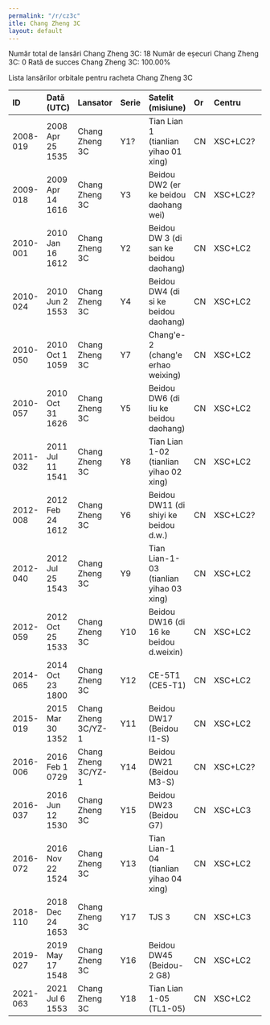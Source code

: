 ```yaml
---
permalink: "/r/cz3c"
itle: Chang Zheng 3C
layout: default
---
```


Număr total de lansări Chang Zheng 3C: 18
Număr de eșecuri Chang Zheng 3C: 0
Rată de succes Chang Zheng 3C: 100.00%

Lista lansărilor orbitale pentru racheta Chang Zheng 3C


| ID       | Dată (UTC)       | Lansator            | Serie   | Satelit (misiune)                       | Or   | Centru   | R   |
|:---------|:-----------------|:--------------------|:--------|:----------------------------------------|:-----|:---------|:----|
| 2008-019 | 2008 Apr 25 1535 | Chang Zheng 3C      | Y1?     | Tian Lian 1 (tianlian yihao 01 xing)    | CN   | XSC+LC2? | S   |
| 2009-018 | 2009 Apr 14 1616 | Chang Zheng 3C      | Y3      | Beidou DW2 (er ke beidou daohang wei)   | CN   | XSC+LC2? | S   |
| 2010-001 | 2010 Jan 16 1612 | Chang Zheng 3C      | Y2      | Beidou DW 3 (di san ke beidou daohang)  | CN   | XSC+LC2  | S   |
| 2010-024 | 2010 Jun  2 1553 | Chang Zheng 3C      | Y4      | Beidou DW4 (di si ke beidou daohang)    | CN   | XSC+LC2  | S   |
| 2010-050 | 2010 Oct  1 1059 | Chang Zheng 3C      | Y7      | Chang'e-2 (chang'e erhao weixing)       | CN   | XSC+LC2  | S   |
| 2010-057 | 2010 Oct 31 1626 | Chang Zheng 3C      | Y5      | Beidou DW6 (di liu ke beidou daohang)   | CN   | XSC+LC2  | S   |
| 2011-032 | 2011 Jul 11 1541 | Chang Zheng 3C      | Y8      | Tian Lian 1-02 (tianlian yihao 02 xing) | CN   | XSC+LC2  | S   |
| 2012-008 | 2012 Feb 24 1612 | Chang Zheng 3C      | Y6      | Beidou DW11 (di shiyi ke beidou d.w.)   | CN   | XSC+LC2? | S   |
| 2012-040 | 2012 Jul 25 1543 | Chang Zheng 3C      | Y9      | Tian Lian-1-03 (tianlian yihao 03 xing) | CN   | XSC+LC2  | S   |
| 2012-059 | 2012 Oct 25 1533 | Chang Zheng 3C      | Y10     | Beidou DW16 (di 16 ke beidou d.weixin)  | CN   | XSC+LC2  | S   |
| 2014-065 | 2014 Oct 23 1800 | Chang Zheng 3C      | Y12     | CE-5T1 (CE5-T1)                         | CN   | XSC+LC2  | S   |
| 2015-019 | 2015 Mar 30 1352 | Chang Zheng 3C/YZ-1 | Y11     | Beidou DW17 (Beidou I1-S)               | CN   | XSC+LC2  | S   |
| 2016-006 | 2016 Feb  1 0729 | Chang Zheng 3C/YZ-1 | Y14     | Beidou DW21 (Beidou M3-S)               | CN   | XSC+LC2? | S   |
| 2016-037 | 2016 Jun 12 1530 | Chang Zheng 3C      | Y15     | Beidou DW23 (Beidou G7)                 | CN   | XSC+LC3  | S   |
| 2016-072 | 2016 Nov 22 1524 | Chang Zheng 3C      | Y13     | Tian Lian-1 04 (tianlian yihao 04 xing) | CN   | XSC+LC2  | S   |
| 2018-110 | 2018 Dec 24 1653 | Chang Zheng 3C      | Y17     | TJS 3                                   | CN   | XSC+LC3  | S   |
| 2019-027 | 2019 May 17 1548 | Chang Zheng 3C      | Y16     | Beidou DW45 (Beidou-2 G8)               | CN   | XSC+LC2  | S   |
| 2021-063 | 2021 Jul  6 1553 | Chang Zheng 3C      | Y18     | Tian Lian 1-05 (TL1-05)                 | CN   | XSC+LC2  | S   |

